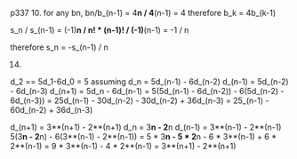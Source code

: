 p337 10.
for any bn, bn/b_(n-1) = 4**n / 4**(n-1) = 4
therefore b_k = 4b_(k-1)

s_n / s_(n-1) = (-1)**n / n! * (n-1)! / (-1)**(n-1)
= -1 / n

therefore s_n = -s_(n-1) / n

14.
d_2 == 5d_1-6d_0 = 5
assuming d_n = 5d_(n-1) - 6d_(n-2)
	 d_(n-1) = 5d_(n-2) - 6d_(n-3)
d_(n+1) = 5d_n - 6d_(n-1)
	= 5(5d_(n-1) - 6d_(n-2)) - 6(5d_(n-2) - 6d_(n-3))
	= 25d_(n-1) - 30d_(n-2) - 30d_(n-2) + 36d_(n-3)
	= 25_(n-1) - 60d_(n-2) + 36d_(n-3)

d_(n+1) = 3**(n+1) - 2**(n+1)
d_n = 3**n - 2**n
d_(n-1) = 3**(n-1) - 2**(n-1)
5(3**n - 2**n) - 6(3**(n-1) - 2**(n-1))
= 5 * 3**n - 5 * 2**n - 6 * 3**(n-1) + 6 * 2**(n-1)
= 9 * 3**(n-1) - 4 * 2**(n-1)
= 3**(n+1) - 2**(n+1)